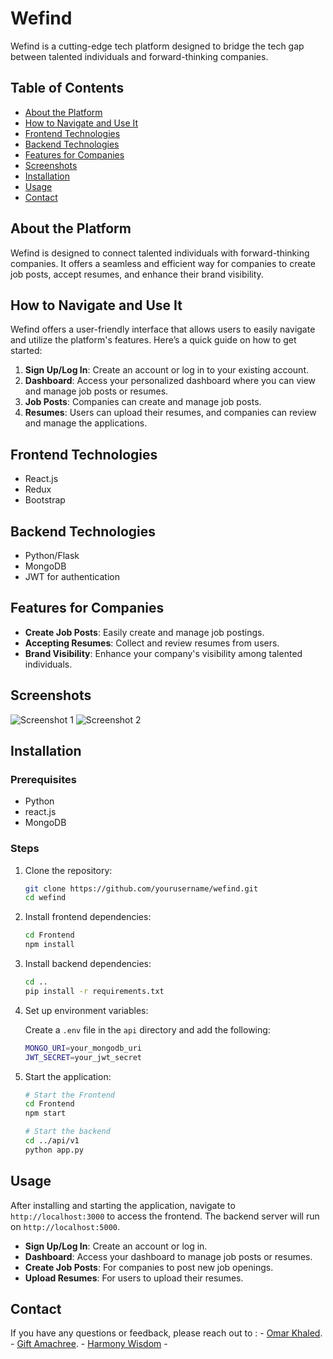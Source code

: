 # Wefind

Wefind is a cutting-edge tech platform designed to bridge the tech gap between talented individuals and forward-thinking companies.

## Table of Contents

- [About the Platform](#about-the-platform)
- [How to Navigate and Use It](#how-to-navigate-and-use-it)
- [Frontend Technologies](#frontend-technologies)
- [Backend Technologies](#backend-technologies)
- [Features for Companies](#features-for-companies)
- [Screenshots](#screenshots)
- [Installation](#installation)
- [Usage](#usage)
- [Contact](#contact)

## About the Platform

Wefind is designed to connect talented individuals with forward-thinking companies. It offers a seamless and efficient way for companies to create job posts, accept resumes, and enhance their brand visibility.

## How to Navigate and Use It

Wefind offers a user-friendly interface that allows users to easily navigate and utilize the platform's features. Here’s a quick guide on how to get started:

1. **Sign Up/Log In**: Create an account or log in to your existing account.
2. **Dashboard**: Access your personalized dashboard where you can view and manage job posts or resumes.
3. **Job Posts**: Companies can create and manage job posts.
4. **Resumes**: Users can upload their resumes, and companies can review and manage the applications.

## Frontend Technologies

- React.js
- Redux
- Bootstrap

## Backend Technologies

- Python/Flask
- MongoDB
- JWT for authentication

## Features for Companies

- **Create Job Posts**: Easily create and manage job postings.
- **Accepting Resumes**: Collect and review resumes from users.
- **Brand Visibility**: Enhance your company's visibility among talented individuals.

## Screenshots

![Screenshot 1](link_to_screenshot1)
![Screenshot 2](link_to_screenshot2)

## Installation

### Prerequisites

- Python
- react.js
- MongoDB

### Steps

1. Clone the repository:
    ```bash
    git clone https://github.com/yourusername/wefind.git
    cd wefind
    ```

2. Install frontend dependencies:
    ```bash
    cd Frontend
    npm install
    ```

3. Install backend dependencies:
    ```bash
    cd ..
    pip install -r requirements.txt
    ```

4. Set up environment variables:

    Create a `.env` file in the `api` directory and add the following:
    ```bash
    MONGO_URI=your_mongodb_uri
    JWT_SECRET=your_jwt_secret
    ```

5. Start the application:
    ```bash
    # Start the Frontend
    cd Frontend
    npm start
    
    # Start the backend
    cd ../api/v1
    python app.py
    ```

## Usage

After installing and starting the application, navigate to `http://localhost:3000` to access the frontend. The backend server will run on `http://localhost:5000`.

- **Sign Up/Log In**: Create an account or log in.
- **Dashboard**: Access your dashboard to manage job posts or resumes.
- **Create Job Posts**: For companies to post new job openings.
- **Upload Resumes**: For users to upload their resumes.

## Contact

If you have any questions or feedback, please reach out to :
    - [Omar Khaled](mailto:omar1752003@gmail.com).
    - [Gift Amachree](mailto:jenniferamachree2@gmail.com).
    - [Harmony Wisdom](mailto:harmonykoome@gmail.com)
    -
